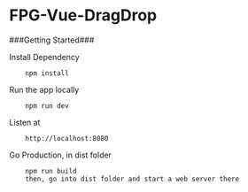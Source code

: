 # FPG-Vue-DragDrop

###Getting Started###

Install Dependency
```
	npm install
```

Run the app locally
```
	npm run dev
```

Listen at
```
	http://localhost:8080
```

Go Production, in dist folder
```
	npm run build
	then, go into dist folder and start a web server there
```

